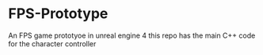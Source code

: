 # FPS-Prototype
An FPS game prototyoe in unreal engine 4
this repo has the main C++ code for the character controller
